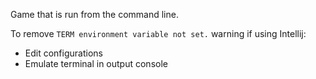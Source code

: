 
Game that is run from the command line.

To remove `TERM environment variable not set.` warning if using Intellij:

- Edit configurations
- Emulate terminal in output console